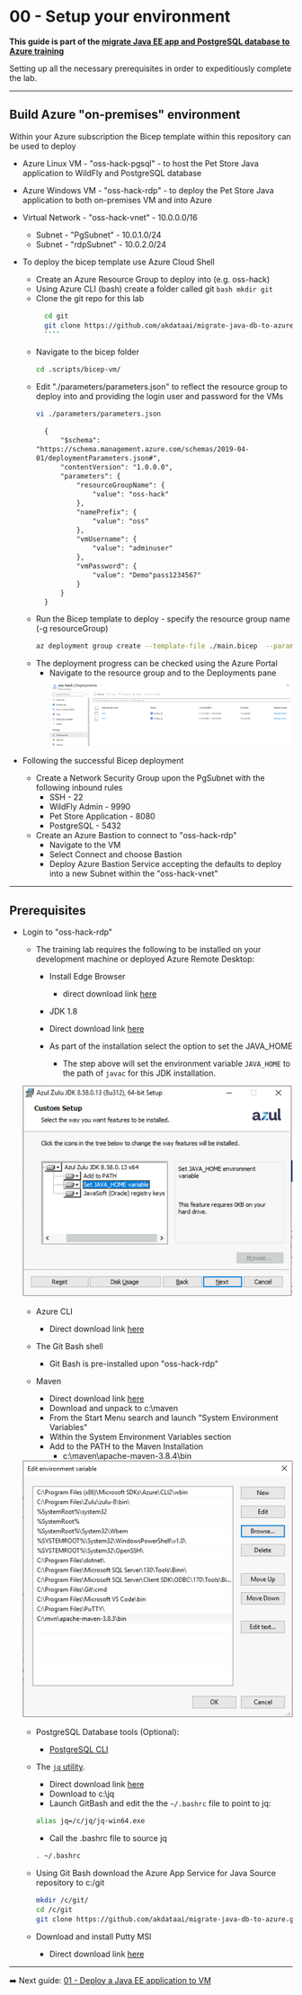 # 00 - Setup your environment

__This guide is part of the [migrate Java EE app and PostgreSQL database to Azure training](../README.md)__

Setting up all the necessary prerequisites in order to expeditiously complete the lab.

---
## Build Azure "on-premises" environment

Within your Azure subscription the Bicep template within this repository can be used to deploy
* Azure Linux VM - "oss-hack-pgsql" - to host the Pet Store Java application to WildFly and PostgreSQL database
* Azure Windows VM - "oss-hack-rdp" - to deploy the Pet Store Java application to both on-premises VM and into Azure
* Virtual Network - "oss-hack-vnet" - 10.0.0.0/16
  * Subnet - "PgSubnet" - 10.0.1.0/24
  * Subnet - "rdpSubnet" - 10.0.2.0/24

* To deploy the bicep template use Azure Cloud Shell 
    * Create an Azure Resource Group to deploy into (e.g. oss-hack)
    * Using Azure CLI (bash) create a folder called git
          ```bash
          mkdir git
          ```
    * Clone the git repo for this lab
        ```bash
          cd git
          git clone https://github.com/akdataai/migrate-java-db-to-azure.git
          ````
    * Navigate to the bicep folder 
        ```bash
        cd .scripts/bicep-vm/
        ```
    * Edit "./parameters/parameters.json" to reflect the resource group to deploy into and providing the login user and password for the VMs
        ```bash
        vi ./parameters/parameters.json
        ```
        ```text
          {
              "$schema": "https://schema.management.azure.com/schemas/2019-04-01/deploymentParameters.json#",
              "contentVersion": "1.0.0.0",
              "parameters": {
                  "resourceGroupName": {
                      "value": "oss-hack"
                  },
                  "namePrefix": {
                      "value": "oss"
                  },
                  "vmUsername": {
                      "value": "adminuser"
                  },
                  "vmPassword": {
                      "value": "Demo"pass1234567"
                  }
              }
          }
        ````
    * Run the Bicep template to deploy - specify the resource group name (-g resourceGroup)
        ```bash
        az deployment group create --template-file ./main.bicep  --parameters ./parameters/parameters.json -g "oss-hack"
        ```
    * The deployment progress can be checked using the Azure Portal
      * Navigate to the resource group and to the Deployments pane
        <img src="media/BicepDeployment.png" width=500 align=centre>   
* Following the successful Bicep deployment
    * Create a Network Security Group upon the PgSubnet with the following inbound rules
      * SSH - 22
      * WildFly Admin - 9990
      * Pet Store Application - 8080
      * PostgreSQL - 5432
    * Create an Azure Bastion to connect to "oss-hack-rdp"
      * Navigate to the VM
      * Select Connect and choose Bastion
      * Deploy Azure Bastion Service accepting the defaults to deploy into a new Subnet within the "oss-hack-vnet"

---
## Prerequisites

* Login to "oss-hack-rdp" 
  * The training lab requires the following to be installed on your development machine or deployed Azure Remote Desktop:
    * Install Edge Browser
      * direct download link [here](https://go.microsoft.com/fwlink/?linkid=2108834&Channel=Stable&language=en)
  
    * JDK 1.8
    *  Direct download link [here](https://cdn.azul.com/zulu/bin/zulu8.58.0.13-ca-jdk8.0.312-win_x64.msi)
      * As part of the installation select the option to set the JAVA_HOME
        * The step above will set the environment variable `JAVA_HOME` to the path of `javac` for this JDK installation.
  
  ![JDK Installation](media/AzulZuluJDKInstallation.png)
  
    * Azure CLI
      * Direct download link [here](https://aka.ms/installazurecliwindows)
   
    * The Git Bash shell
      * Git Bash is pre-installed upon "oss-hack-rdp"
    
    * Maven
      * Direct download link [here](https://dlcdn.apache.org/maven/maven-3/3.8.4/binaries/apache-maven-3.8.4-bin.zip) 
      * Download and unpack to c:\maven
      * From the Start Menu search and launch "System Environment Variables"
      * Within the System Environment Variables section
      * Add to the PATH to the Maven Installation
        * c:\maven\apache-maven-3.8.4\bin
    <img src="media/SystemEnvironmentVariables.png" width=500 align=centre>
    
    * PostgreSQL Database tools (Optional):
      * [PostgreSQL CLI](https://www.postgresql.org/docs/current/app-psql.html)
    
    * The [`jq` utility](https://stedolan.github.io/jq/download/). 
        * Direct download link [here](https://github.com/stedolan/jq/releases/download/jq-1.6/jq-win64.exe)
        * Download to c:\jq
      * Launch GitBash and edit the the `~/.bashrc` file to point to jq: 
       ```bash
      alias jq=/c/jq/jq-win64.exe
      ```
      * Call the .bashrc file to source jq
      ```bash
      . ~/.bashrc
      ```
      
    * Using Git Bash download the Azure App Service for Java Source repository to c:/git
      ```bash
      mkdir /c/git/
      cd /c/git
      git clone https://github.com/akdataai/migrate-java-db-to-azure.git
      ````
    
    * Download and install Putty MSI
      * Direct download link [here](https://the.earth.li/~sgtatham/putty/latest/w64/putty-64bit-0.76-installer.msi)

---

➡️ Next guide: [01 - Deploy a Java EE application to VM](../step-01-deploy-java-ee-app-to-VM/README.md)

